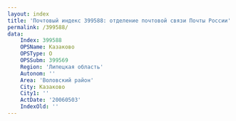 ```yaml
---
layout: index
title: 'Почтовый индекс 399588: отделение почтовой связи Почты России'
permalink: /399588/
data:
    Index: 399588
    OPSName: Казаково
    OPSType: О
    OPSSubm: 399569
    Region: 'Липецкая область'
    Autonom: ''
    Area: 'Воловский район'
    City: Казаково
    City1: ''
    ActDate: '20060503'
    IndexOld: ''
---
```

